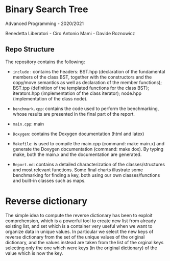 # Binary Search Tree

Advanced Programming - 2020/2021

Benedetta Liberatori - Ciro Antonio Mami - Davide Roznowicz


## Repo Structure

The repository contains the following:

* `include` : contains the headers: BST.hpp (declaration of the fundamental members of the class BST, together with the constructors and the copy/move semantics as well as declaration of the member functions); BST.tpp (definition of the templated functions for the class BST); iterators.hpp (implementation of the class iterator); node.hpp (implementation of the class node).

* `benchmark.cpp`: contains the code used to perform the benchmarking, whose results are presented in the final part of the report.

* `main.cpp`: main

* `Doxygen`: contains the Doxygen documentation (html and latex)

* `Makefile`: is used to compile the main.cpp (command: make main.x) and generate the Doxygen documentation (command: make dox). By typing make, both the main.x and the documentation are generated.

* `Report.md`: contains a detailed characterization of the classes/structures and most relevant functions. Some final charts illustrate some benchmarking for finding a key, both using our own classes/functions and built-in classes such as maps.


# Reverse dictionary

The simple idea to compute the reverse dictionary has been to exploit comprehension, which is a powerful tool to create new list from already existing list, and set which is a container very useful when we want to organize data in unique values. In particular we select the new keys of reverse dictionary from the set of the unique values of the original dictionary, and the values instead are taken from the list of the orginal keys selecting only the one which were keys (in the original dictionary) of the value which is now the key.